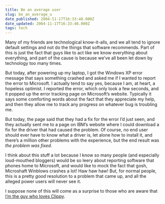 ```yaml
---
title: Be an average user
slug: be_an_average_u
date_published: 2004-11-17T16:33:48.000Z
date_updated: 2004-11-17T16:33:48.000Z
tags: tech
---
```


Many of my friends are technological know-it-alls, and we all tend to ignore default settings and not do the things that software recommends. Part of this is just the fact that guys like to act like we know everything about everything, and part of the cause is because we’ve all been let down by technology too many times.

But today, after powering up my laptop, I got the Windows XP error message that says something crashed and asked me if I wanted to report the error to Microsoft. I actually tend to say yes, because I am, at heart, a hopeless optimist. I reported the error, which only took a few seconds, and it popped up the error tracking page on Microsoft’s website. Typically it says some comforting words about the fact that they appreciate my help, and then they allow me to track any progress on whatever bug is troubling me.

But today, the page said that they had a fix for the error I’d just seen, and they actually sent me to a page on IBM’s website where I could download a fix for the driver that had caused the problem. Of course, no end user should ever have to know what a driver is, let alone how to install it, and there’s a million other problems with the experience, but the end result was *the problem was fixed*.

I think about this stuff a lot because I know so many people (and especially loud-mouthed bloggers) would be so leery about reporting software that phones home to Microsoft, and would like to mock the fact that gosh, Microshaft Winblows crashes a lot! Haw haw haw! But, for normal people, this is a pretty *good* resolution to a problem that came up, and all the alleged power users will never see it.

I suppose none of this will come as a surprise to those who are aware that [I’m the guy who loves Clippy](http://www.dashes.com/anil/1999/10/20/im_the_guy_who).
